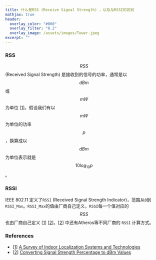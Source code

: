 ```yaml
---
title: 什么是RSS (Receive Signal Strength) ，以及与RSSI的区别
mathjax: true
header:
  overlay_color: "#000"
  overlay_filter: "0.2"
  overlay_image: /assets/images/Tower.jpeg
excerpt: ""
---
```


### RSS
$$\mathit{RSS}$$ (Received Signal Strength) 是接收到的信号的功率，通常是以 $$\mathit{dB}m$$ 或 $$mW$$ 为单位 [[1]]。假设我们有以 $$mW$$ 为单位的功率 $$p$$，换算成以 $$\mathit{dB}m$$ 为单位表示就是 $$10 log_{10} p$$。

### RSSI
IEEE 802.11 定义了`RSSI` (Received Signal Strength Indicator)，范围从`0`到`RSSI_Max`。`RSSI_Max`的值由厂商自己定义，`RSSI`每一个值对应的 $$\mathit{RSS}$$ 也由厂商自己定义 [[1]] [[2]]。[[2]] 中还有Atheros等不同厂商的 `RSSI` 计算方式。

### References
- [[1]] [A Survey of Indoor Localization Systems and Technologies][1]
- [[2]] [Converting Signal Strength Percentage to dBm Values][2]

[1]: https://arxiv.org/pdf/1709.01015.pdf
[2]: http://madwifi-project.org/attachment/wiki/UserDocs/RSSI/Converting_Signal_Strength.pdf?format=raw